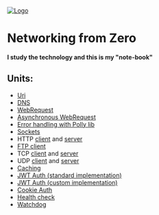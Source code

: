 [![Logo](https://raw.githubusercontent.com/verloka/Networking/master/merch/logo.jpg)](https://github.com/verloka/Networking)

# Networking from Zero
**I study the technology and this is my "note-book"**

## Units:
  - [Uri](https://github.com/verloka/Networking/blob/master/src/URITest/URITest/Program.cs)
  - [DNS](https://github.com/verloka/Networking/blob/master/src/DNSTest/DNSTest/Program.cs)
  - [WebRequest](https://github.com/verloka/Networking/blob/master/src/WebRequestTest/WebRequestTest/Program.cs)
  - [Asynchronous WebRequest](https://github.com/verloka/Networking/blob/master/src/ErrorHandling/ErrorHandling/AsyncRequest.cs)
  - [Error handling with Polly lib](https://github.com/verloka/Networking/blob/master/src/ErrorHandling/ErrorHandling/PollyHandling.cs)
  - [Sockets](https://github.com/verloka/Networking/blob/master/src/Sockets/Sockets/Program.cs)
  - HTTP [client](https://github.com/verloka/Networking/tree/master/src/HTTP/Client/Client) and [server](https://github.com/verloka/Networking/tree/master/src/HTTP/Server/Server)
  - [FTP client](https://github.com/verloka/Networking/blob/master/src/FTPClient/FTPClient/Program.cs)
  - TCP [client](https://github.com/verloka/Networking/blob/master/src/TCPClient/TCPClient/Program.cs) and [server](https://github.com/verloka/Networking/blob/master/src/TCPServer/TCPServer/Program.cs)
  - UDP [client](https://github.com/verloka/Networking/blob/master/src/UDPClient/UDPClient/Program.cs) and [server](https://github.com/verloka/Networking/blob/master/src/UDPServer/UDPServer/Program.cs)
  - [Caching](https://github.com/verloka/Networking/blob/master/src/Caching/Caching)
  - [JWT Auth (standard implementation)](https://github.com/verloka/Networking/tree/master/src/JWTAuthentication/JWTAuthentication)
  - [JWT Auth (custom implementation)](https://github.com/verloka/Networking/tree/master/src/JWTAuthentication/JWTAuthentication2)
  - [Cookie Auth](https://github.com/verloka/Networking/tree/master/src/CookieAuthentication/TestWebSite)
  - [Health check](https://github.com/verloka/Networking/tree/master/src/HealthChecksTest/HealthChecksTest)
  - [Watchdog](https://github.com/verloka/Networking/blob/master/src/WatchDog/WatchDog/Program.cs)
  